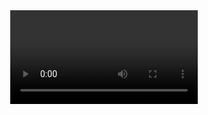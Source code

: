 <div align="center">
<video src=https://media.licdn.com/dms/image/D4D05AQGEgqvej_0pdQ/videocover-high/0/1689842185797?e=1693159200&v=beta&t=ZKLlpufuTLyCcimtla9eYwQxs3Hx1Do_rd12Zn5ldTQ>
<p align="center">
It's not about being the best, it's about being better than you were yesterday!
</p>
<div align="center">
<h1 align="center">Hi! My name is Fuad. I'm a Software QA Manual and Automation Engineer</h1>
<a href="https://www.linkedin.com/in/fuad--karimov/">
<img src="https://img.shields.io/badge/LinkedIn-blue?style=for-the-badge&logo=linkedin&logoColor=white" alt="LinkedIn Badge"/>
<div align="center">
</div>
<p>
<hr>
Languages and Tools I use :
<div align="center">
<img src="https://github.com/devicons/devicon/blob/master/icons/nodejs/nodejs-original-wordmark.svg" title="NodeJS" alt="NodeJS" width="55" height="55"/>&nbsp;
<img src="https://github.com/devicons/devicon/blob/master/icons/css3/css3-plain-wordmark.svg"  title="CSS3" alt="CSS" width="45" height="50"/>&nbsp;
<img src="https://w7.pngwing.com/pngs/201/90/png-transparent-logo-html-html5.png" width="50" height="50"/>&nbsp;
<img src="https://github.com/devicons/devicon/blob/master/icons/mysql/mysql-original-wordmark.svg" title="MySQL"  alt="MySQL" width="45" height="70"/>&nbsp;
<img src="https://github.com/devicons/devicon/blob/master/icons/chrome/chrome-original-wordmark.svg" title="Chrome" alt="Chrome" width="55" height="55"/>&nbsp;
<img src="https://github.com/devicons/devicon/blob/master/icons/pycharm/pycharm-original-wordmark.svg" title="PyCharm" alt="PyCharm"width="55" height="60"/>&nbsp;
<img src="https://github.com/devicons/devicon/blob/master/icons/webstorm/webstorm-original-wordmark.svg" title="Webstorm" alt="Webstorm" width="55" height="60"/>&nbsp;
<img src="https://github.com/devicons/devicon/blob/master/icons/firefox/firefox-original-wordmark.svg" title="Firefox" alt="Firefox" width="55"/>&nbsp; 
<img src="https://github.com/devicons/devicon/blob/master/icons/jira/jira-original-wordmark.svg" title="Jira" alt="Jira" width="55"/>&nbsp;  
<img src="https://github.com/devicons/devicon/blob/master/icons/android/android-original-wordmark.svg" title="Android" alt="Android" width="55" height="55"/>&nbsp;
<img src="https://github.com/devicons/devicon/blob/master/icons/apple/apple-original.svg" title="Apple" alt="Apple" width="55" height="65"/>&nbsp;   
<img src="https://github.com/devicons/devicon/blob/master/icons/selenium/selenium-original.svg" title="Selenium" alt="Selenium" width="55"/>&nbsp;
<img src="https://raw.githubusercontent.com/github/explore/80688e429a7d4ef2fca1e82350fe8e3517d3494d/topics/python/python.png" width="50" height="50" />&nbsp;
<img src="https://d2h1nbmw1jjnl.cloudfront.net/company_directory_entries/company_logos/000/000/328/original/bstack_2x.png?1582638320" width="55" height="55" />&nbsp;
<img src="https://res.cloudinary.com/postman/image/upload/t_team_logo/v1629869194/team/2893aede23f01bfcbd2319326bc96a6ed0524eba759745ed6d73405a3a8b67a8" width="55" height="55" />&nbsp;
<img src="https://raw.githubusercontent.com/github/explore/80688e429a7d4ef2fca1e82350fe8e3517d3494d/topics/javascript/javascript.png" width="55" height="55" />&nbsp;
<img src="https://raw.githubusercontent.com/github/explore/80688e429a7d4ef2fca1e82350fe8e3517d3494d/topics/git/git.png" width="50" height="55" />&nbsp;
<img src="https://upload.wikimedia.org/wikipedia/commons/thumb/d/d5/Selenium_Logo.png/861px-Selenium_Logo.png?20200511151950" width="55" height="55" />  
&nbsp;
</p> 
</div>
<p> 
<hr> 
</p>
<p align="center">
MY HOBBIES : Sports, Fishing, Cooking, Discover, Travel
</p
